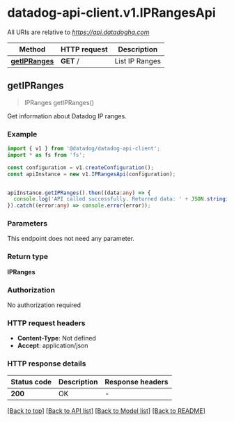 # datadog-api-client.v1.IPRangesApi

All URIs are relative to *https://api.datadoghq.com*

Method | HTTP request | Description
------------- | ------------- | -------------
[**getIPRanges**](IPRangesApi.md#getIPRanges) | **GET** / | List IP Ranges


## **getIPRanges**
> IPRanges getIPRanges()

Get information about Datadog IP ranges.

### Example


```typescript
import { v1 } from '@datadog/datadog-api-client';
import * as fs from 'fs';

const configuration = v1.createConfiguration();
const apiInstance = new v1.IPRangesApi(configuration);


apiInstance.getIPRanges().then((data:any) => {
  console.log('API called successfully. Returned data: ' + JSON.stringify(data));
}).catch((error:any) => console.error(error));
```


### Parameters
This endpoint does not need any parameter.


### Return type

**IPRanges**

### Authorization

No authorization required

### HTTP request headers

 - **Content-Type**: Not defined
 - **Accept**: application/json


### HTTP response details
| Status code | Description | Response headers |
|-------------|-------------|------------------|
**200** | OK |  -  |

[[Back to top]](#) [[Back to API list]](README.md#documentation-for-api-endpoints) [[Back to Model list]](README.md#documentation-for-models) [[Back to README]](README.md)

